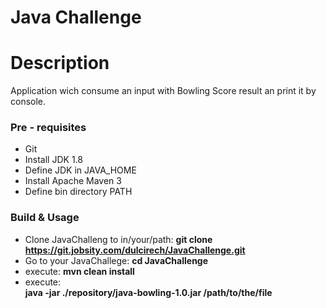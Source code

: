 # Java Challenge

# Description
Application wich consume an input with Bowling Score result an print it by console.

### Pre - requisites ###

* Git
* Install JDK 1.8
* Define JDK in JAVA_HOME
* Install Apache Maven 3
* Define bin directory PATH

### Build & Usage ###

* Clone JavaChalleng to in/your/path:
		**git clone https://git.jobsity.com/dulcirech/JavaChallenge.git**
* Go to your JavaChallege: 
		**cd JavaChallenge**
* execute: 
		**mvn clean install**
* execute:  
		**java -jar ./repository/java-bowling-1.0.jar /path/to/the/file**

